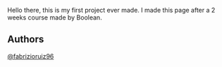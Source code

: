 Hello there, this is my first project ever made. I made this page after a 2 weeks course made by Boolean. 

## Authors

[@fabrizioruiz96](github.com/fabrizioruiz96)
